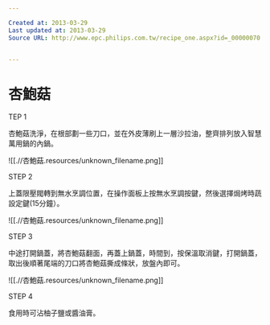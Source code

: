 ```yaml
---

Created at: 2013-03-29
Last updated at: 2013-03-29
Source URL: http://www.epc.philips.com.tw/recipe_one.aspx?id=_00000070


---
```


# 杏鮑菇


TEP 1

杏鮑菇洗淨，在根部劃一些刀口，並在外皮薄刷上一層沙拉油，整齊排列放入智慧萬用鍋的內鍋。

![[.//杏鮑菇.resources/unknown_filename.png]]

STEP 2

上蓋限壓閥轉到無水烹調位置，在操作面板上按無水烹調按鍵，然後選擇焗烤時蔬設定鍵(15分鐘）。

![[.//杏鮑菇.resources/unknown_filename.png]]

STEP 3

中途打開鍋蓋，將杏鮑菇翻面，再蓋上鍋蓋，時間到，按保溫取消鍵，打開鍋蓋，取出後順著尾端的刀口將杏鮑菇撕成條狀，放盤內即可。

![[.//杏鮑菇.resources/unknown_filename.png]]

STEP 4

食用時可沾柚子鹽或醬油膏。

